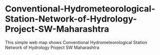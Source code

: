 # Conventional-Hydrometeorological-Station-Network-of-Hydrology-Project-SW-Maharashtra
This simple web map shows Conventional Hydrometeorological Station Network of Hydrology Project SW Maharashtra
